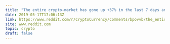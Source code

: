 ```yaml
---
title: "The entire crypto-market has gone up +37% in the last 7 days and dropped -14% in 1 day. This is a volatile market. High rewards come with high risk."
date: 2019-05-17T17:06:13Z
link: https://www.reddit.com/r/CryptoCurrency/comments/bpovvb/the_entire_cryptomarket_has_gone_up_37_in_the/?utm_medium=RSS&utm_source=hune
site: www.reddit.com
topic: crypto
draft: false
---
```


